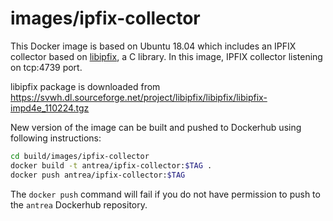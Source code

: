 # images/ipfix-collector

This Docker image is based on Ubuntu 18.04 which includes an IPFIX collector based on [libipfix](http://libipfix.sourceforge.net/), a C library.
In this image, IPFIX collector listening on tcp:4739 port.

libipfix package is downloaded from
<https://svwh.dl.sourceforge.net/project/libipfix/libipfix/libipfix-impd4e_110224.tgz>

New version of the image can be built and pushed to Dockerhub using following instructions:

```bash
cd build/images/ipfix-collector
docker build -t antrea/ipfix-collector:$TAG .
docker push antrea/ipfix-collector:$TAG
```

The `docker push` command will fail if you do not have permission to push to the
`antrea` Dockerhub repository.
